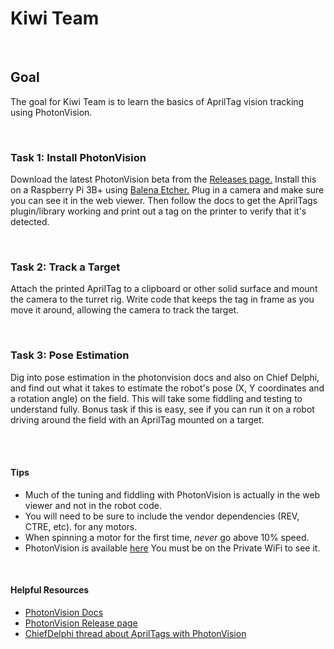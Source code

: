 # Kiwi Team

<br/>

## Goal
The goal for Kiwi Team is to learn the basics of AprilTag vision tracking using PhotonVision.

<br/>

### Task 1: Install PhotonVision
Download the latest PhotonVision beta from the [Releases page.](https://github.com/PhotonVision/photonvision/releases) Install this on a Raspberry Pi 3B+ using [Balena Etcher.](https://www.balena.io/etcher/) Plug in a camera and make sure you can see it in the web viewer. Then follow the docs to get the AprilTags plugin/library working and print out a tag on the printer to verify that it's detected.

<br/>

### Task 2: Track a Target
Attach the printed AprilTag to a clipboard or other solid surface and mount the camera to the turret rig. Write code that keeps the tag in frame as you move it around, allowing the camera to track the target.

<br/>

### Task 3: Pose Estimation
Dig into pose estimation in the photonvision docs and also on Chief Delphi, and find out what it takes to estimate the robot's pose (X, Y coordinates and a rotation angle) on the field. This will take some fiddling and testing to understand fully. Bonus task if this is easy, see if you can run it on a robot driving around the field with an AprilTag mounted on a target.

<br/><br/>

#### **Tips**
- Much of the tuning and fiddling with PhotonVision is actually in the web viewer and not in the robot code.
- You will need to be sure to include the vendor dependencies (REV, CTRE, etc). for any motors.
- When spinning a motor for the first time, _never_ go above 10% speed.
- PhotonVision is available [here](http://10.69.60.99:5800/#/dashboard) You must be on the Private WiFi to see it.



<br/>

#### **Helpful Resources**
- [PhotonVision Docs](https://docs.photonvision.org/en/latest/)
- [PhotonVision Release page](https://github.com/PhotonVision/photonvision/releases)
- [ChiefDelphi thread about AprilTags with PhotonVision](https://www.chiefdelphi.com/t/photonvision-beta-2023-apriltags/415626/250)